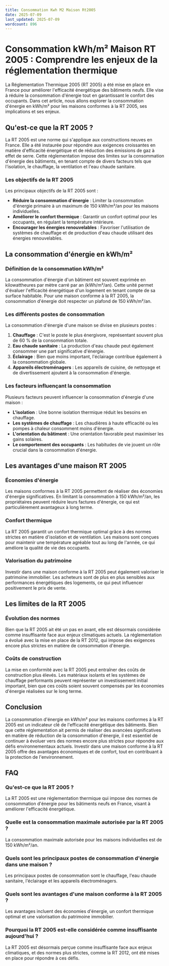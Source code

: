 ```yaml
---
title: Consommation Kwh M2 Maison Rt2005
date: 2025-07-09
last_updated: 2025-07-09
wordcount: 896
---
```


# Consommation kWh/m² Maison RT 2005 : Comprendre les enjeux de la réglementation thermique

La Réglementation Thermique 2005 (RT 2005) a été mise en place en France pour améliorer l'efficacité énergétique des bâtiments neufs. Elle vise à réduire la consommation d'énergie tout en garantissant le confort des occupants. Dans cet article, nous allons explorer la consommation d'énergie en kWh/m² pour les maisons conformes à la RT 2005, ses implications et ses enjeux.

## Qu'est-ce que la RT 2005 ?

La RT 2005 est une norme qui s'applique aux constructions neuves en France. Elle a été instaurée pour répondre aux exigences croissantes en matière d'efficacité énergétique et de réduction des émissions de gaz à effet de serre. Cette réglementation impose des limites sur la consommation d'énergie des bâtiments, en tenant compte de divers facteurs tels que l'isolation, le chauffage, la ventilation et l'eau chaude sanitaire.

### Les objectifs de la RT 2005

Les principaux objectifs de la RT 2005 sont :

- **Réduire la consommation d'énergie** : Limiter la consommation d'énergie primaire à un maximum de 150 kWh/m²/an pour les maisons individuelles.
- **Améliorer le confort thermique** : Garantir un confort optimal pour les occupants, en régulant la température intérieure.
- **Encourager les énergies renouvelables** : Favoriser l'utilisation de systèmes de chauffage et de production d'eau chaude utilisant des énergies renouvelables.

## La consommation d'énergie en kWh/m²

### Définition de la consommation kWh/m²

La consommation d'énergie d'un bâtiment est souvent exprimée en kilowattheures par mètre carré par an (kWh/m²/an). Cette unité permet d'évaluer l'efficacité énergétique d'un logement en tenant compte de sa surface habitable. Pour une maison conforme à la RT 2005, la consommation d'énergie doit respecter un plafond de 150 kWh/m²/an.

### Les différents postes de consommation

La consommation d'énergie d'une maison se divise en plusieurs postes :

1. **Chauffage** : C'est le poste le plus énergivore, représentant souvent plus de 60 % de la consommation totale.
2. **Eau chaude sanitaire** : La production d'eau chaude peut également consommer une part significative d'énergie.
3. **Éclairage** : Bien que moins important, l'éclairage contribue également à la consommation globale.
4. **Appareils électroménagers** : Les appareils de cuisine, de nettoyage et de divertissement ajoutent à la consommation d'énergie.

### Les facteurs influençant la consommation

Plusieurs facteurs peuvent influencer la consommation d'énergie d'une maison :

- **L'isolation** : Une bonne isolation thermique réduit les besoins en chauffage.
- **Les systèmes de chauffage** : Les chaudières à haute efficacité ou les pompes à chaleur consomment moins d'énergie.
- **L'orientation du bâtiment** : Une orientation favorable peut maximiser les gains solaires.
- **Le comportement des occupants** : Les habitudes de vie jouent un rôle crucial dans la consommation d'énergie.

## Les avantages d'une maison RT 2005

### Économies d'énergie

Les maisons conformes à la RT 2005 permettent de réaliser des économies d'énergie significatives. En limitant la consommation à 150 kWh/m²/an, les propriétaires peuvent réduire leurs factures d'énergie, ce qui est particulièrement avantageux à long terme.

### Confort thermique

La RT 2005 garantit un confort thermique optimal grâce à des normes strictes en matière d'isolation et de ventilation. Les maisons sont conçues pour maintenir une température agréable tout au long de l'année, ce qui améliore la qualité de vie des occupants.

### Valorisation du patrimoine

Investir dans une maison conforme à la RT 2005 peut également valoriser le patrimoine immobilier. Les acheteurs sont de plus en plus sensibles aux performances énergétiques des logements, ce qui peut influencer positivement le prix de vente.

## Les limites de la RT 2005

### Évolution des normes

Bien que la RT 2005 ait été un pas en avant, elle est désormais considérée comme insuffisante face aux enjeux climatiques actuels. La réglementation a évolué avec la mise en place de la RT 2012, qui impose des exigences encore plus strictes en matière de consommation d'énergie.

### Coûts de construction

La mise en conformité avec la RT 2005 peut entraîner des coûts de construction plus élevés. Les matériaux isolants et les systèmes de chauffage performants peuvent représenter un investissement initial important, bien que ces coûts soient souvent compensés par les économies d'énergie réalisées sur le long terme.

## Conclusion

La consommation d'énergie en kWh/m² pour les maisons conformes à la RT 2005 est un indicateur clé de l'efficacité énergétique des bâtiments. Bien que cette réglementation ait permis de réaliser des avancées significatives en matière de réduction de la consommation d'énergie, il est essentiel de continuer à évoluer vers des normes encore plus strictes pour répondre aux défis environnementaux actuels. Investir dans une maison conforme à la RT 2005 offre des avantages économiques et de confort, tout en contribuant à la protection de l'environnement.

## FAQ

### Qu'est-ce que la RT 2005 ?

La RT 2005 est une réglementation thermique qui impose des normes de consommation d'énergie pour les bâtiments neufs en France, visant à améliorer l'efficacité énergétique.

### Quelle est la consommation maximale autorisée par la RT 2005 ?

La consommation maximale autorisée pour les maisons individuelles est de 150 kWh/m²/an.

### Quels sont les principaux postes de consommation d'énergie dans une maison ?

Les principaux postes de consommation sont le chauffage, l'eau chaude sanitaire, l'éclairage et les appareils électroménagers.

### Quels sont les avantages d'une maison conforme à la RT 2005 ?

Les avantages incluent des économies d'énergie, un confort thermique optimal et une valorisation du patrimoine immobilier.

### Pourquoi la RT 2005 est-elle considérée comme insuffisante aujourd'hui ?

La RT 2005 est désormais perçue comme insuffisante face aux enjeux climatiques, et des normes plus strictes, comme la RT 2012, ont été mises en place pour répondre à ces défis.